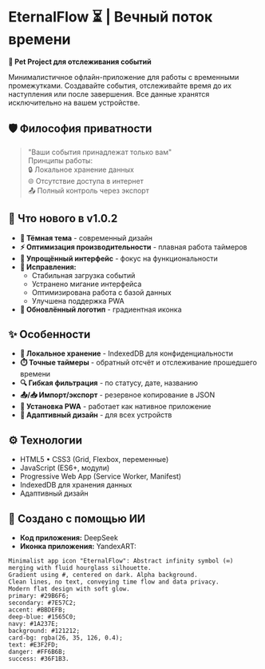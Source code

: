 # EternalFlow ⏳ | Вечный поток времени  
**🔖 Pet Project для отслеживания событий**  

Минималистичное офлайн-приложение для работы с временными промежутками. Создавайте события, отслеживайте время до их наступления или после завершения. Все данные хранятся исключительно на вашем устройстве.

## 🛡️ Философия приватности
> "Ваши события принадлежат только вам"  
> Принципы работы:  
> 🔒 Локальное хранение данных  
> 🌐 Отсутствие доступа в интернет  
> 📤 Полный контроль через экспорт

## 🚀 Что нового в v1.0.2

- **🌙 Тёмная тема** - современный дизайн
- **⚡ Оптимизация производительности** - плавная работа таймеров
- **💎 Упрощённый интерфейс** - фокус на функциональности
- **🐞 Исправления:**
  - Стабильная загрузка событий
  - Устранено мигание интерфейса
  - Оптимизирована работа с базой данных
  - Улучшена поддержка PWA
- **🎨 Обновлённый логотип** - градиентная иконка

## ✨ Особенности

- **📂 Локальное хранение** - IndexedDB для конфиденциальности
- **⏱️ Точные таймеры** - обратный отсчёт и отслеживание прошедшего времени
- **🔍 Гибкая фильтрация** - по статусу, дате, названию
- **📤/📥 Импорт/экспорт** - резервное копирование в JSON
- **📲 Установка PWA** - работает как нативное приложение
- **📱 Адаптивный дизайн** - для всех устройств

## ⚙️ Технологии

- HTML5 • CSS3 (Grid, Flexbox, переменные)
- JavaScript (ES6+, модули)
- Progressive Web App (Service Worker, Manifest)
- IndexedDB для хранения данных
- Адаптивный дизайн

## 🧠 Создано с помощью ИИ

- **Код приложения:** DeepSeek
- **Иконка приложения:** YandexART:
```prompt
Minimalist app icon "EternalFlow": Abstract infinity symbol (∞) merging with fluid hourglass silhouette.
Gradient using #, centered on dark. Alpha background.
Clean lines, no text, conveying time flow and data privacy.
Modern flat design with soft glow.
primary: #29B6F6;
secondary: #7E57C2;
accent: #BBDEFB;
deep-blue: #1565C0; 
navy: #1A237E;
background: #121212;
card-bg: rgba(26, 35, 126, 0.4);
text: #E3F2FD; 
danger: #FF6B6B;
success: #36F1B3.